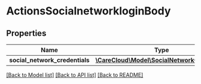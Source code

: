 # ActionsSocialnetworkloginBody

## Properties
Name | Type | Description | Notes
------------ | ------------- | ------------- | -------------
**social_network_credentials** | [**\CareCloud\Model\SocialNetworkCredentials**](SocialNetworkCredentials.md) |  | 

[[Back to Model list]](../../README.md#documentation-for-models) [[Back to API list]](../../README.md#documentation-for-api-endpoints) [[Back to README]](../../README.md)

